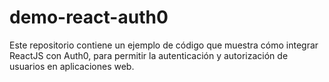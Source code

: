 # demo-react-auth0
Este repositorio contiene un ejemplo de código que muestra cómo integrar ReactJS con Auth0, para permitir la autenticación y autorización de usuarios en aplicaciones web.
